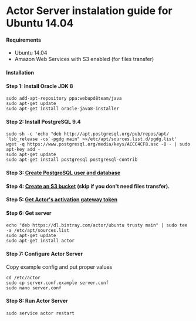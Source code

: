 # Actor Server instalation guide for Ubuntu 14.04

#### Requirements

* Ubuntu 14.04
* Amazon Web Services with S3 enabled (for files transfer)

#### Installation

#### Step 1: Install Oracle JDK 8

```
sudo add-apt-repository ppa:webupd8team/java
sudo apt-get update
sudo apt-get install oracle-java8-installer
```

#### Step 2: Install PostgreSQL 9.4

```
sudo sh -c 'echo "deb http://apt.postgresql.org/pub/repos/apt/ `lsb_release -cs`-pgdg main" >>/etc/apt/sources.list.d/pgdg.list'
wget -q https://www.postgresql.org/media/keys/ACCC4CF8.asc -O - | sudo apt-key add -
sudo apt-get update
sudo apt-get install postgresql postgresql-contrib
```

#### Step 3: [Create PostgreSQL user and database](Database.md)

#### Step 4: [Create an S3 bucket](AWS.md) (skip if you don't need files transfer).

#### Step 5: [Get Actor's activation gateway token](Gateway.md)

#### Step 6: Get server

```
echo "deb https://dl.bintray.com/actor/ubuntu trusty main" | sudo tee -a /etc/apt/sources.list
sudo apt-get update
sudo apt-get install actor
```

#### Step 7: Configure Actor Server

Copy example config and put proper values

```
cd /etc/actor
sudo cp server.conf.example server.conf
sudo nano server.conf
```

#### Step 8: Run Actor Server

```
sudo service actor restart
```
